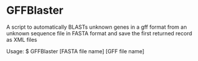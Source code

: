 # GFFBlaster
A script to automatically BLASTs unknown genes in a gff format from an unknown sequence file in FASTA format and save the first returned record as XML files

Usage:
$ GFFBlaster [FASTA file name] [GFF file name]
